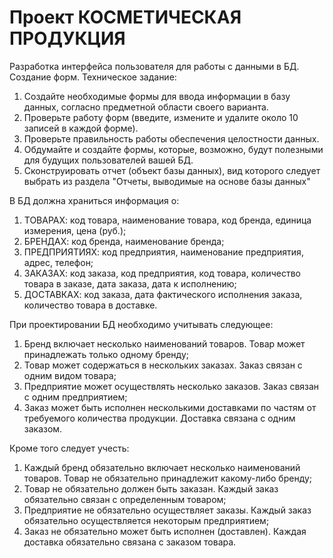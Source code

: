 # Проект КОСМЕТИЧЕСКАЯ ПРОДУКЦИЯ 
Разработка интерфейса пользователя для работы с данными в БД. Создание форм.
Техническое задание:
1. Создайте необходимые формы для ввода информации в базу данных, согласно предметной области своего варианта.
2. Проверьте работу форм (введите, измените и удалите около 10 записей в каждой форме).
3. Проверьте правильность работы обеспечения целостности данных.
4. Обдумайте и создайте формы, которые, возможно, будут полезными для будущих пользователей вашей БД.
5. Сконструировать отчет (объект базы данных), вид которого следует выбрать из раздела "Отчеты, выводимые на основе базы данных"


В БД должна храниться информация о: 
1. ТОВАРАХ: код товара, наименование товара, код бренда, единица измерения, цена (руб.); 
2. БРЕНДАХ: код бренда, наименование бренда;
3. ПРЕДПРИЯТИЯХ: код предприятия, наименование предприятия, адрес, телефон;
4. ЗАКАЗАХ: код заказа, код предприятия, код товара, количество товара в заказе, дата заказа, дата к исполнению;
5. ДОСТАВКАХ: код заказа, дата фактического исполнения заказа, количество товара в доставке.

При проектировании БД необходимо учитывать следующее:
1. Бренд включает несколько наименований товаров. Товар может принадлежать только одному бренду;
2. Товар может содержаться в нескольких заказах. Заказ связан с одним видом товара;
3. Предприятие может осуществлять несколько заказов. Заказ связан с одним предприятием;
4. Заказ может быть исполнен несколькими доставками по частям от требуемого количества продукции. Доставка связана с одним заказом.

Кроме того следует учесть: 
1. Каждый бренд обязательно включает несколько наименований товаров. Товар не обязательно принадлежит какому-либо бренду;
2. Товар не обязательно должен быть заказан. Каждый заказ обязательно связан с определенным товаром;
3. Предприятие не обязательно осуществляет заказы. Каждый заказ обязательно осуществляется некоторым предприятием;
4. Заказ не обязательно может быть исполнен (доставлен). Каждая доставка обязательно связана с заказом товара.
